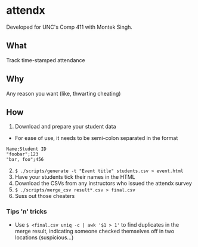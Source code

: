 # attendx

Developed for UNC's Comp 411 with Montek Singh.

## What

Track time-stamped attendance

## Why

Any reason you want (like, thwarting cheating)

## How

1. Download and prepare your student data
  - For ease of use, it needs to be semi-colon separated in the format
```
Name;Student ID
"foobar";123
"bar, foo";456
```
2. `$ ./scripts/generate -t "Event title" students.csv > event.html`
3. Have your students tick their names in the HTML
4. Download the CSVs from any instructors who issued the attendx survey
5. `$ ./scripts/merge_csv result*.csv > final.csv`
6. Suss out those cheaters

### Tips 'n' tricks

- Use `$ <final.csv uniq -c | awk '$1 > 1'` to find duplicates in the merge
  result, indicating someone checked themselves off in two locations
  (suspicious...)
